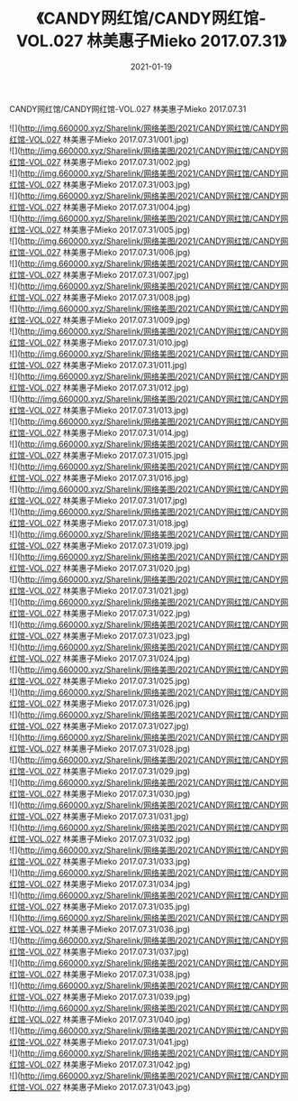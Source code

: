 ﻿---
layout: post
title:  《CANDY网红馆/CANDY网红馆-VOL.027 林美惠子Mieko 2017.07.31》
date:   2021-01-19
img: http://img.660000.xyz/Sharelink/网络美图/2021/CANDY网红馆/CANDY网红馆-VOL.027 林美惠子Mieko 2017.07.31/000.jpg
categories: [美女, 清纯, 唯美]
---

CANDY网红馆/CANDY网红馆-VOL.027 林美惠子Mieko 2017.07.31

 ![](http://img.660000.xyz/Sharelink/网络美图/2021/CANDY网红馆/CANDY网红馆-VOL.027 林美惠子Mieko 2017.07.31/001.jpg) <br>![](http://img.660000.xyz/Sharelink/网络美图/2021/CANDY网红馆/CANDY网红馆-VOL.027 林美惠子Mieko 2017.07.31/002.jpg) <br>![](http://img.660000.xyz/Sharelink/网络美图/2021/CANDY网红馆/CANDY网红馆-VOL.027 林美惠子Mieko 2017.07.31/003.jpg) <br>![](http://img.660000.xyz/Sharelink/网络美图/2021/CANDY网红馆/CANDY网红馆-VOL.027 林美惠子Mieko 2017.07.31/004.jpg) <br>![](http://img.660000.xyz/Sharelink/网络美图/2021/CANDY网红馆/CANDY网红馆-VOL.027 林美惠子Mieko 2017.07.31/005.jpg) <br>![](http://img.660000.xyz/Sharelink/网络美图/2021/CANDY网红馆/CANDY网红馆-VOL.027 林美惠子Mieko 2017.07.31/006.jpg) <br>![](http://img.660000.xyz/Sharelink/网络美图/2021/CANDY网红馆/CANDY网红馆-VOL.027 林美惠子Mieko 2017.07.31/007.jpg) <br>![](http://img.660000.xyz/Sharelink/网络美图/2021/CANDY网红馆/CANDY网红馆-VOL.027 林美惠子Mieko 2017.07.31/008.jpg) <br>![](http://img.660000.xyz/Sharelink/网络美图/2021/CANDY网红馆/CANDY网红馆-VOL.027 林美惠子Mieko 2017.07.31/009.jpg) <br>![](http://img.660000.xyz/Sharelink/网络美图/2021/CANDY网红馆/CANDY网红馆-VOL.027 林美惠子Mieko 2017.07.31/010.jpg) <br>![](http://img.660000.xyz/Sharelink/网络美图/2021/CANDY网红馆/CANDY网红馆-VOL.027 林美惠子Mieko 2017.07.31/011.jpg) <br>![](http://img.660000.xyz/Sharelink/网络美图/2021/CANDY网红馆/CANDY网红馆-VOL.027 林美惠子Mieko 2017.07.31/012.jpg) <br>![](http://img.660000.xyz/Sharelink/网络美图/2021/CANDY网红馆/CANDY网红馆-VOL.027 林美惠子Mieko 2017.07.31/013.jpg) <br>![](http://img.660000.xyz/Sharelink/网络美图/2021/CANDY网红馆/CANDY网红馆-VOL.027 林美惠子Mieko 2017.07.31/014.jpg) <br>![](http://img.660000.xyz/Sharelink/网络美图/2021/CANDY网红馆/CANDY网红馆-VOL.027 林美惠子Mieko 2017.07.31/015.jpg) <br>![](http://img.660000.xyz/Sharelink/网络美图/2021/CANDY网红馆/CANDY网红馆-VOL.027 林美惠子Mieko 2017.07.31/016.jpg) <br>![](http://img.660000.xyz/Sharelink/网络美图/2021/CANDY网红馆/CANDY网红馆-VOL.027 林美惠子Mieko 2017.07.31/017.jpg) <br>![](http://img.660000.xyz/Sharelink/网络美图/2021/CANDY网红馆/CANDY网红馆-VOL.027 林美惠子Mieko 2017.07.31/018.jpg) <br>![](http://img.660000.xyz/Sharelink/网络美图/2021/CANDY网红馆/CANDY网红馆-VOL.027 林美惠子Mieko 2017.07.31/019.jpg) <br>![](http://img.660000.xyz/Sharelink/网络美图/2021/CANDY网红馆/CANDY网红馆-VOL.027 林美惠子Mieko 2017.07.31/020.jpg) <br>![](http://img.660000.xyz/Sharelink/网络美图/2021/CANDY网红馆/CANDY网红馆-VOL.027 林美惠子Mieko 2017.07.31/021.jpg) <br>![](http://img.660000.xyz/Sharelink/网络美图/2021/CANDY网红馆/CANDY网红馆-VOL.027 林美惠子Mieko 2017.07.31/022.jpg) <br>![](http://img.660000.xyz/Sharelink/网络美图/2021/CANDY网红馆/CANDY网红馆-VOL.027 林美惠子Mieko 2017.07.31/023.jpg) <br>![](http://img.660000.xyz/Sharelink/网络美图/2021/CANDY网红馆/CANDY网红馆-VOL.027 林美惠子Mieko 2017.07.31/024.jpg) <br>![](http://img.660000.xyz/Sharelink/网络美图/2021/CANDY网红馆/CANDY网红馆-VOL.027 林美惠子Mieko 2017.07.31/025.jpg) <br>![](http://img.660000.xyz/Sharelink/网络美图/2021/CANDY网红馆/CANDY网红馆-VOL.027 林美惠子Mieko 2017.07.31/026.jpg) <br>![](http://img.660000.xyz/Sharelink/网络美图/2021/CANDY网红馆/CANDY网红馆-VOL.027 林美惠子Mieko 2017.07.31/027.jpg) <br>![](http://img.660000.xyz/Sharelink/网络美图/2021/CANDY网红馆/CANDY网红馆-VOL.027 林美惠子Mieko 2017.07.31/028.jpg) <br>![](http://img.660000.xyz/Sharelink/网络美图/2021/CANDY网红馆/CANDY网红馆-VOL.027 林美惠子Mieko 2017.07.31/029.jpg) <br>![](http://img.660000.xyz/Sharelink/网络美图/2021/CANDY网红馆/CANDY网红馆-VOL.027 林美惠子Mieko 2017.07.31/030.jpg) <br>![](http://img.660000.xyz/Sharelink/网络美图/2021/CANDY网红馆/CANDY网红馆-VOL.027 林美惠子Mieko 2017.07.31/031.jpg) <br>![](http://img.660000.xyz/Sharelink/网络美图/2021/CANDY网红馆/CANDY网红馆-VOL.027 林美惠子Mieko 2017.07.31/032.jpg) <br>![](http://img.660000.xyz/Sharelink/网络美图/2021/CANDY网红馆/CANDY网红馆-VOL.027 林美惠子Mieko 2017.07.31/033.jpg) <br>![](http://img.660000.xyz/Sharelink/网络美图/2021/CANDY网红馆/CANDY网红馆-VOL.027 林美惠子Mieko 2017.07.31/034.jpg) <br>![](http://img.660000.xyz/Sharelink/网络美图/2021/CANDY网红馆/CANDY网红馆-VOL.027 林美惠子Mieko 2017.07.31/035.jpg) <br>![](http://img.660000.xyz/Sharelink/网络美图/2021/CANDY网红馆/CANDY网红馆-VOL.027 林美惠子Mieko 2017.07.31/036.jpg) <br>![](http://img.660000.xyz/Sharelink/网络美图/2021/CANDY网红馆/CANDY网红馆-VOL.027 林美惠子Mieko 2017.07.31/037.jpg) <br>![](http://img.660000.xyz/Sharelink/网络美图/2021/CANDY网红馆/CANDY网红馆-VOL.027 林美惠子Mieko 2017.07.31/038.jpg) <br>![](http://img.660000.xyz/Sharelink/网络美图/2021/CANDY网红馆/CANDY网红馆-VOL.027 林美惠子Mieko 2017.07.31/039.jpg) <br>![](http://img.660000.xyz/Sharelink/网络美图/2021/CANDY网红馆/CANDY网红馆-VOL.027 林美惠子Mieko 2017.07.31/040.jpg) <br>![](http://img.660000.xyz/Sharelink/网络美图/2021/CANDY网红馆/CANDY网红馆-VOL.027 林美惠子Mieko 2017.07.31/041.jpg) <br>![](http://img.660000.xyz/Sharelink/网络美图/2021/CANDY网红馆/CANDY网红馆-VOL.027 林美惠子Mieko 2017.07.31/042.jpg) <br>![](http://img.660000.xyz/Sharelink/网络美图/2021/CANDY网红馆/CANDY网红馆-VOL.027 林美惠子Mieko 2017.07.31/043.jpg) <br>